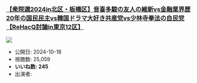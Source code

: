 ### [【衆院選2024in北区・板橋区】音喜多駿の友人の維新vs金融業界歴20年の国民民主vs韓国ドラマ大好き共産党vs少林寺拳法の自民党【ReHacQ討論in東京12区】](https://www.youtube.com/watch?v=ftc6vUKU4sU)
[![](https://img.youtube.com/vi/ftc6vUKU4sU/sddefault.jpg)](https://www.youtube.com/watch?v=ftc6vUKU4sU)
-   公開日: 2024-10-18
-   視聴数: 25,059
-   **いいね数: 245**
-   出演者: 
